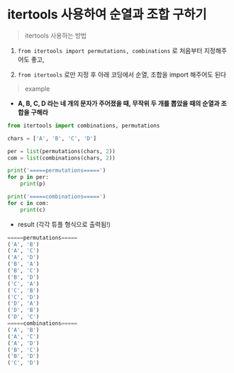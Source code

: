 # itertools 사용하여 순열과 조합 구하기

> itertools 사용하는 방법

1. `from itertools import permutations, combinations` 로 처음부터 지정해주어도 좋고,

2. `from itertools` 로만 지정 후 아래 코딩에서 순열, 조합을 import 해주어도 된다



> example

* **A, B, C, D 라는 네 개의 문자가 주어졌을 때, 무작위 두 개를 뽑았을 때의 순열과 조합을 구해라**

```python
from itertools import combinations, permutations

chars = ['A', 'B', 'C', 'D']

per = list(permutations(chars, 2))
com = list(combinations(chars, 2))

print('=====permutations=====')
for p in per:
    print(p)

print('=====combinations=====')
for c in com:
    print(c)
```

* result (각각 튜플 형식으로 출력됨!)

```python
=====permutations=====
('A', 'B')
('A', 'C')
('A', 'D')
('B', 'A')
('B', 'C')
('B', 'D')
('C', 'A')
('C', 'B')
('C', 'D')
('D', 'A')
('D', 'B')
('D', 'C')
=====combinations=====
('A', 'B')
('A', 'C')
('A', 'D')
('B', 'C')
('B', 'D')
('C', 'D')
```

